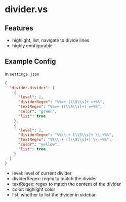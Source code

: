 # divider.vs

## Features

- highlight, list, navigate to divide lines
- highly configurable

## Example Config

in `settings.json`

```json
{
  "divider.divider": [
    {
      "level": 1,
      "dividerRegex": "%%=+ [\\S\\s]+ =+%%",
      "textRegex": "%%=+ ([\\S\\s]+) =+%%",
      "color": "green",
      "list": true
    },
    {
      "level": 2,
      "dividerRegex": "%%\\-+ [\\S\\s]+ \\-+%%",
      "textRegex": "%%\\-+ ([\\S\\s]+) \\-+%%",
      "color": "yellow",
      "list": true
    }
  ]
}
```

- level: level of current divider
- dividerRegex: regex to match the divider
- textRegex: regex to match the content of the divider
- color: highlight color
- list: whether to list the divider in sidebar
